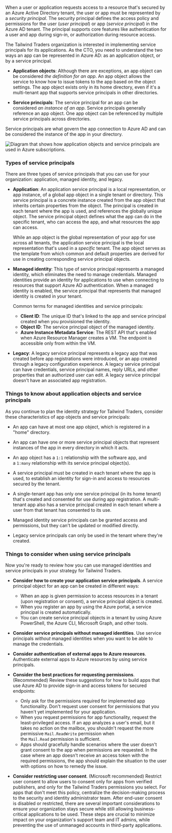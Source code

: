
When a user or application requests access to a resource that's secured by an Azure Active Directory tenant, the user or app must be represented by a _security principal_. The security principal defines the access policy and permissions for the user (_user principal_) or app (_service principal_) in the Azure AD tenant. The principal supports core features like authentication for a user and app during sign-in, or authorization during resource access.

The Tailwind Traders organization is interested in implementing service principals for its applications. As the CTO, you need to understand the two ways an app can be represented in Azure AD: as an application object, or by a service principal.

- **Application objects**: Although there are exceptions, an app object can be considered _the definition for an app_. An app object allows the service to know how to issue tokens to the app based on the object settings. The app object exists only in its home directory, even if it's a multi-tenant app that supports service principals in other directories.
    
- **Service principals**: The service principal for an app can be considered _an instance of an app_. Service principals generally reference an app object. One app object can be referenced by multiple service principals across directories.
    

Service principals are what govern the app connection to Azure AD and can be considered the instance of the app in your directory.

![Diagram that shows how application objects and service principals are used in Azure subscriptions.](https://learn.microsoft.com/en-us/training/wwl-azure/design-authentication-authorization-solutions/media/application-service-principals.png)

### Types of service principals

There are three types of service principals that you can use for your organization: application, managed identity, and legacy.

- **Application**: An application service principal is a local representation, or app instance, of a global app object in a single tenant or directory. This service principal is a concrete instance created from the app object that inherits certain properties from the object. The principal is created in each tenant where the app is used, and references the globally unique object. The service principal object defines what the app can do in the specific tenant, who can access the app, and what resources the app can access.
    
    While an app object is the global representation of your app for use across all tenants, the application service principal is the local representation that's used in a _specific_ tenant. The app object serves as the template from which common and default properties are derived for use in creating corresponding service principal objects.
    
- **Managed identity**: This type of service principal represents a managed identity, which eliminates the need to manage credentials. Managed identities provide an identity for applications to use when connecting to resources that support Azure AD authentication. When a managed identity is enabled, the service principal that represents that managed identity is created in your tenant.
    
    Common terms for managed identities and service principals:
    
    - **Client ID**: The unique ID that's linked to the app and service principal created when you provisioned the identity.
    - **Object ID**: The service principal object of the managed identity.
    - **Azure Instance Metadata Service**: The REST API that's enabled when Azure Resource Manager creates a VM. The endpoint is accessible only from within the VM.
- **Legacy**: A legacy service principal represents a legacy app that was created before app registrations were introduced, or an app created through a legacy configuration experience. A legacy service principal can have credentials, service principal names, reply URLs, and other properties that an authorized user can edit. A legacy service principal doesn't have an associated app registration.
    

### Things to know about application objects and service principals

As you continue to plan the identity strategy for Tailwind Traders, consider these characteristics of app objects and service principals:

- An app can have at most one app object, which is registered in a "home" directory.
    
- An app can have one or more service principal objects that represent instances of the app in every directory in which it acts.
    
- An app object has a `1:1` relationship with the software app, and a `1:many` relationship with its service principal object(s).
    
- A service principal must be created in each tenant where the app is used, to establish an identity for sign-in and access to resources secured by the tenant.
    
- A single-tenant app has only one service principal (in its home tenant) that's created and consented for use during app registration. A multi-tenant app also has a service principal created in each tenant where a user from that tenant has consented to its use.
    
- Managed identity service principals can be granted access and permissions, but they can't be updated or modified directly.
    
- Legacy service principals can only be used in the tenant where they're created.
    

### Things to consider when using service principals

Now you're ready to review how you can use managed identities and service principals in your strategy for Tailwind Traders.

- **Consider how to create your application service principals**. A service principal object for an app can be created in different ways:
    
    - When an app is given permission to access resources in a tenant (upon registration or consent), a service principal object is created.
    - When you register an app by using the Azure portal, a service principal is created automatically.
    - You can create service principal objects in a tenant by using Azure PowerShell, the Azure CLI, Microsoft Graph, and other tools.
- **Consider service principals without managed identities**. Use service principals _without_ managed identities when you want to be able to manage the credentials.
    
- **Consider authentication of external apps to Azure resources**. Authenticate external apps to Azure resources by using service principals.
    
- **Consider the best practices for requesting permissions**. (Recommended) Review these suggestions for how to build apps that use Azure AD to provide sign-in and access tokens for secured endpoints:
    
    - Only ask for the permissions required for implemented app functionality. Don't request user consent for permissions that you haven't yet implemented for your application.
    - When you request permissions for app functionality, request the least-privileged access. If an app analyzes a user's email, but it takes no action on the mailbox, you shouldn't request the more permissive `Mail.ReadWrite` permission when the `Mail.Read` permission is sufficient.
    - Apps should gracefully handle scenarios where the user doesn't grant consent to the app when permissions are requested. In the case where an app doesn't receive an access token with the required permissions, the app should explain the situation to the user with options on how to remedy the issue.
- **Consider restricting user consent**. (Microsoft recommended) Restrict user consent to allow users to consent only for apps from verified publishers, and only for the Tailwind Traders permissions you select. For apps that don't meet this policy, centralize the decision-making process to the security and identity administrator team. After end-user consent is disabled or restricted, there are several important considerations to ensure your organization stays secure while still allowing business-critical applications to be used. These steps are crucial to minimize impact on your organization's support team and IT admins, while preventing the use of unmanaged accounts in third-party applications.